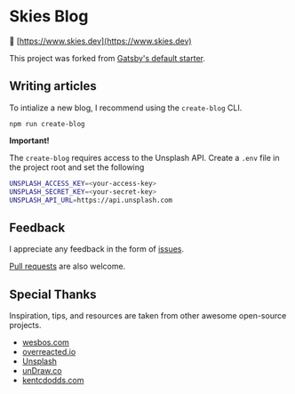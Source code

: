 # Skies Blog

🔗 [https://www.skies.dev](https://www.skies.dev)

This project was forked from
[Gatsby's default starter](https://github.com/gatsbyjs/gatsby-starter-default).

## Writing articles

To intialize a new blog, I recommend using the `create-blog` CLI.

```
npm run create-blog
```

**Important!**

The `create-blog` requires access to the Unsplash API. Create a `.env` file in
the project root and set the following

```bash
UNSPLASH_ACCESS_KEY=<your-access-key>
UNSPLASH_SECRET_KEY=<your-secret-key>
UNSPLASH_API_URL=https://api.unsplash.com
```

## Feedback

I appreciate any feedback in the form of
[issues](https://github.com/swkeever/skies.dev/issues).

[Pull requests](https://github.com/swkeever/skies.dev/pulls) are also welcome.

## Special Thanks

Inspiration, tips, and resources are taken from other awesome open-source
projects.

- [wesbos.com](https://github.com/wesbos)
- [overreacted.io](https://github.com/gaearon/overreacted.io)
- [Unsplash](https://unsplash.com)
- [unDraw.co](https://undraw.co/)
- [kentcdodds.com](https://github.com/kentcdodds/kentcdodds.com)
